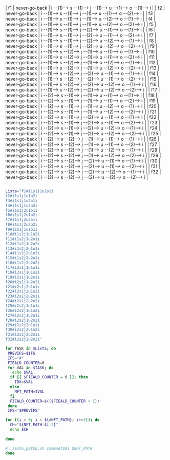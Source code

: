 | f1      | never-go-back | i --(1)--> s --(1)--> j --(1)--> u --(1)--> o --(1)--> i |
| f2      | never-go-back | i --(1)--> s --(1)--> j --(1)--> u --(1)--> o --(2)--> i |
| f3      | never-go-back | i --(1)--> s --(1)--> j --(1)--> u --(2)--> o --(1)--> i |
| f4      | never-go-back | i --(1)--> s --(1)--> j --(1)--> u --(2)--> o --(2)--> i |
| f5      | never-go-back | i --(1)--> s --(1)--> j --(2)--> u --(1)--> o --(1)--> i |
| f6      | never-go-back | i --(1)--> s --(1)--> j --(2)--> u --(1)--> o --(2)--> i |
| f7      | never-go-back | i --(1)--> s --(1)--> j --(2)--> u --(2)--> o --(1)--> i |
| f8      | never-go-back | i --(1)--> s --(1)--> j --(2)--> u --(2)--> o --(2)--> i |
| f9      | never-go-back | i --(1)--> s --(2)--> j --(1)--> u --(1)--> o --(1)--> i |
| f10     | never-go-back | i --(1)--> s --(2)--> j --(1)--> u --(1)--> o --(2)--> i |
| f11     | never-go-back | i --(1)--> s --(2)--> j --(1)--> u --(2)--> o --(1)--> i |
| f12     | never-go-back | i --(1)--> s --(2)--> j --(1)--> u --(2)--> o --(2)--> i |
| f13     | never-go-back | i --(1)--> s --(2)--> j --(2)--> u --(1)--> o --(1)--> i |
| f14     | never-go-back | i --(1)--> s --(2)--> j --(2)--> u --(1)--> o --(2)--> i |
| f15     | never-go-back | i --(1)--> s --(2)--> j --(2)--> u --(2)--> o --(1)--> i |
| f16     | never-go-back | i --(1)--> s --(2)--> j --(2)--> u --(2)--> o --(2)--> i |
| f17     | never-go-back | i --(2)--> s --(1)--> j --(1)--> u --(1)--> o --(1)--> i |
| f18     | never-go-back | i --(2)--> s --(1)--> j --(1)--> u --(1)--> o --(2)--> i |
| f19     | never-go-back | i --(2)--> s --(1)--> j --(1)--> u --(2)--> o --(1)--> i |
| f20     | never-go-back | i --(2)--> s --(1)--> j --(1)--> u --(2)--> o --(2)--> i |
| f21     | never-go-back | i --(2)--> s --(1)--> j --(2)--> u --(1)--> o --(1)--> i |
| f22     | never-go-back | i --(2)--> s --(1)--> j --(2)--> u --(1)--> o --(2)--> i |
| f23     | never-go-back | i --(2)--> s --(1)--> j --(2)--> u --(2)--> o --(1)--> i |
| f24     | never-go-back | i --(2)--> s --(1)--> j --(2)--> u --(2)--> o --(2)--> i |
| f25     | never-go-back | i --(2)--> s --(2)--> j --(1)--> u --(1)--> o --(1)--> i |
| f26     | never-go-back | i --(2)--> s --(2)--> j --(1)--> u --(1)--> o --(2)--> i |
| f27     | never-go-back | i --(2)--> s --(2)--> j --(1)--> u --(2)--> o --(1)--> i |
| f28     | never-go-back | i --(2)--> s --(2)--> j --(1)--> u --(2)--> o --(2)--> i |
| f29     | never-go-back | i --(2)--> s --(2)--> j --(2)--> u --(1)--> o --(1)--> i |
| f30     | never-go-back | i --(2)--> s --(2)--> j --(2)--> u --(1)--> o --(2)--> i |
| f31     | never-go-back | i --(2)--> s --(2)--> j --(2)--> u --(2)--> o --(1)--> i |
| f32     | never-go-back | i --(2)--> s --(2)--> j --(2)--> u --(2)--> o --(2)--> i |


```bash

Lista="f1#i1s1j1u1o1i
f2#i1s1j1u1o2i
f3#i1s1j1u2o1i
f4#i1s1j1u2o2i
f5#i1s1j2u1o1i
f6#i1s1j2u1o2i
f7#i1s1j2u2o1i
f8#i1s1j2u2o2i
f9#i1s2j1u1o1i
f10#i1s2j1u1o2i
f11#i1s2j1u2o1i
f12#i1s2j1u2o2i
f13#i1s2j2u1o1i
f14#i1s2j2u1o2i
f15#i1s2j2u2o1i
f16#i1s2j2u2o2i
f17#i2s1j1u1o1i
f18#i2s1j1u1o2i
f19#i2s1j1u2o1i
f20#i2s1j1u2o2i
f21#i2s1j2u1o1i
f22#i2s1j2u1o2i
f23#i2s1j2u2o1i
f24#i2s1j2u2o2i
f25#i2s2j1u1o1i
f26#i2s2j1u1o2i
f27#i2s2j1u2o1i
f28#i2s2j1u2o2i
f29#i2s2j2u1o1i
f30#i2s2j2u1o2i
f31#i2s2j2u2o1i
f32#i2s2j2u2o2i"

for TASK in $Lista; do
 PREVIFS=$IFS
 IFS="#"
 FIEALD_COUNTER=0
 for VAL in $TASK; do
   echo $VAL
  if [[ $FIEALD_COUNTER = 0 ]]; then
    IDX=$VAL
  else
    NFT_PATH=$VAL
  fi
  FIEALD_COUNTER=$(($FIEALD_COUNTER + 1))
 done
 IFS="$PREVIFS"

for ((i = 0; i < ${#NFT_PATH}; i+=2)); do
  CH="${NFT_PATH:$i:3}"
  echo $CH
  
done

# ./echo_path2.sh commnet001 $NFT_PATH
done

```